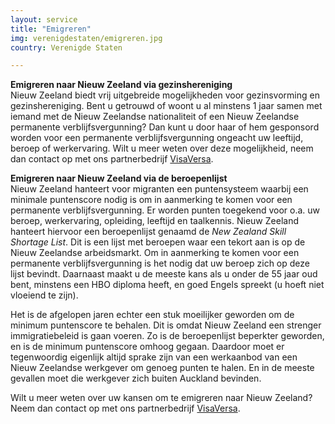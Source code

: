 ```yaml
---
layout: service
title: "Emigreren"
img: verenigdestaten/emigreren.jpg
country: Verenigde Staten

---
```

<strong>Emigreren naar Nieuw Zeeland via gezinshereniging</strong><br/>
Nieuw Zeeland biedt vrij uitgebreide mogelijkheden voor gezinsvorming en gezinshereniging. Bent u getrouwd of woont u al minstens 1 jaar samen met iemand met de Nieuw Zeelandse nationaliteit of een Nieuw Zeelandse permanente verblijfsvergunning? Dan kunt u door haar of hem gesponsord worden voor een permanente verblijfsvergunning ongeacht uw leeftijd, beroep of werkervaring. Wilt u meer weten over deze mogelijkheid, neem dan contact op met ons partnerbedrijf <a href="https://www.visaversa.com/" target="_blank">VisaVersa</a>.

<strong>Emigreren naar Nieuw Zeeland via de beroepenlijst</strong><br/>
Nieuw Zeeland hanteert voor migranten een puntensysteem waarbij een minimale puntenscore nodig is om in aanmerking te komen voor een permanente verblijfsvergunning. Er worden punten toegekend voor o.a. uw beroep, werkervaring, opleiding, leeftijd en taalkennis. Nieuw Zeeland hanteert hiervoor een beroepenlijst genaamd de <i>New Zealand Skill Shortage List</i>. Dit is een lijst met beroepen waar een tekort aan is op de Nieuw Zeelandse arbeidsmarkt. Om in aanmerking te komen voor een permanente verblijfsvergunning is het nodig dat uw beroep zich op deze lijst bevindt. Daarnaast maakt u de meeste kans als u onder de 55 jaar oud bent, minstens een HBO diploma heeft, en goed Engels spreekt (u hoeft niet vloeiend te zijn).

Het is de afgelopen jaren echter een stuk moeilijker geworden om de minimum puntenscore te behalen. Dit is omdat Nieuw Zeeland een strenger immigratiebeleid is gaan voeren. Zo is de beroepenlijst beperkter geworden, en is de minimum puntenscore omhoog gegaan. Daardoor moet er tegenwoordig eigenlijk altijd sprake zijn van een werkaanbod van een Nieuw Zeelandse werkgever om genoeg punten te halen. En in de meeste gevallen moet die werkgever zich buiten Auckland bevinden.

Wilt u meer weten over uw kansen om te emigreren naar Nieuw Zeeland? Neem dan contact op met ons partnerbedrijf <a href="https://www.visaversa.com/" target="_blank">VisaVersa</a>.
